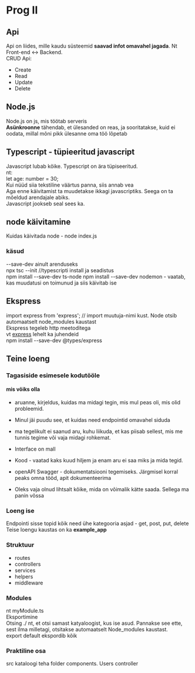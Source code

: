 # Prog II
## Api
Api on liides, mille kaudu süsteemid **saavad infot omavahel jagada**. Nt Front-end <-> Backend.  
CRUD Api:  
* Create
* Read
* Update
* Delete  

## Node.js  
Node.js on js, mis töötab serveris  
**Asünkroonne** tähendab, et ülesanded on reas, ja sooritatakse, kuid ei oodata, millal mõni pikk ülesanne oma töö lõpetab  

## Typescript - tüpieeritud javascript
Javascript lubab kõike. Typescript on ära tüpiseeritud.  
nt:  
let age: number = 30;  
Kui nüüd siia tekstiline väärtus panna, siis annab vea  
Aga enne käivitamist ta muudetakse ikkagi javascriptiks. Seega on ta mõeldud arendajale abiks.  
Javascript jookseb seal sees ka.  

## node käivitamine
Kuidas käivitada node - node index.js
### käsud
--save-dev ainult arenduseks  
npx tsc --init //typescripti install ja seadistus  
npm install --save-dev ts-node
npm install --save-dev nodemon - vaatab, kas muudatusi on toimunud ja siis käivitab ise

## Ekspress
import express from 'express'; // import muutuja-nimi kust. Node otsib automaatselt node_modules kaustast  
Ekspress tegeleb http meetoditega  
vt [express](expressjs.com) lehelt ka juhendeid  
 npm install --save-dev @types/express 

## Teine loeng
### Tagasiside esimesele kodutööle
#### mis võiks olla
* aruanne, kirjeldus, kuidas ma midagi tegin, mis mul peas oli, mis olid probleemid.
* Minul jäi puudu see, et kuidas need endpointid omavahel siduda
* ma tegelikult ei saanud aru, kuhu liikuda, et kas piisab sellest, mis me tunnis tegime või vaja midagi rohkemat.
* Interface on mall

* Kood - vaatad kaks kuud hiljem ja enam aru ei saa miks ja mida tegid.
* openAPI Swagger - dokumentatsiooni tegemiseks. Järgmisel korral peaks omna tööd, apit dokumenteerima
* Oleks vaja olnud lihtsalt kõike, mida on võimalik kätte saada. Sellega ma panin võssa    
  


### Loeng ise
Endpointi sisse topid kõik need ühe kategooria asjad - get, post, put, delete  
Teise loengu kaustas on ka **example_app**  

### Struktuur
* routes
* controllers
* services
* helpers
* middleware

### Modules
nt myModule.ts  
Eksportimine  
Otsing ./ nt, et otsi samast katyaloogist, kus ise asud. Pannakse see ette, sest ilma milletagi, otsitakse automaatselt Node_modules kaustast.  
export default ekspordib kõik  

### Praktiline osa
src kataloogi teha folder components. Users controller
